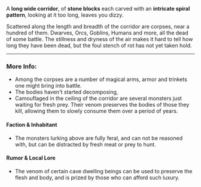 A **long wide corridor**, of **stone blocks** each carved with an **intricate spiral pattern**, looking at it too long, leaves you dizzy.

Scattered along the length and breadth of the corridor are corpses, near a hundred of them. Dwarves, Orcs, Goblins, Humans and more, all the dead of some battle. The stillness and dryness of the air makes it hard to tell how long they have been dead, but the foul stench of rot has not yet taken hold.

---

### More Info:

* Among the corpses are a number of magical arms, armor and trinkets one might bring into battle.
* The bodies haven't started decomposing, 
* Camouflaged in the ceiling of the corridor are several monsters just waiting for fresh prey. Their venom preserves the bodies of those they kill, allowing them to slowly consume them over a period of years.

#### Faction & Inhabitant

* The monsters lurking above are fully feral, and can not be reasoned with, but can be distracted by fresh meat or prey to hunt. 

#### Rumor & Local Lore

* The venom of certain cave dwelling beings can be used to preserve the flesh and body, and is prized by those who can afford such luxury. 